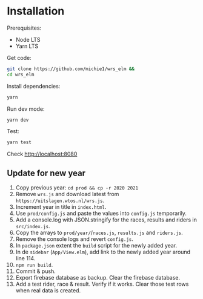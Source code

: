 # Installation

Prerequisites:
 * Node LTS
 * Yarn LTS

Get code:

```sh
git clone https://github.com/michie1/wrs_elm &&
cd wrs_elm
```

Install dependencies:

```sh
yarn

```

Run dev mode:

```sh
yarn dev
```

Test:

```sh
yarn test
```

Check [http://localhost:8080](http://localhost:8080)

## Update for new year

1. Copy previous year:
`cd prod && cp -r 2020 2021`
2. Remove `wrs.js` and download latest from `https://uitslagen.wtos.nl/wrs.js`.
3. Increment year in title in `index.html`.
4. Use `prod/config.js` and paste the values into `config.js` temporarily.
5. Add a console.log with JSON.stringify for the races, results and riders in `src/index.js`.
6. Copy the arrays to `prod/year/`/`races.js`, `results.js` and `riders.js`.
7. Remove the console logs and revert `config.js`.
8. In `package.json` extent the `build` script for the newly added year.
9. In de `sidebar` (`App/View.elm`), add link to the newly added year around line 114.
10. `npm run build`.
11. Commit & push.
12. Export firebase database as backup. Clear the firebase database.
13. Add a test rider, race & result. Verify if it works. Clear those test rows when real data is created.
